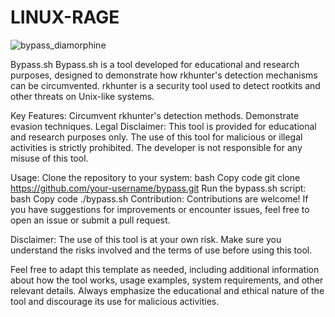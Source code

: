 # LINUX-RAGE

![bypass_diamorphine](https://github.com/DARKSECshell/BYPASS-ROOTKIT/assets/121623691/ec2903c7-c01a-4725-ae5c-22e12fc4774d)

Bypass.sh
Bypass.sh is a tool developed for educational and research purposes, designed to demonstrate how rkhunter's detection mechanisms can be circumvented. rkhunter is a security tool used to detect rootkits and other threats on Unix-like systems.

Key Features:
Circumvent rkhunter's detection methods.
Demonstrate evasion techniques.
Legal Disclaimer:
This tool is provided for educational and research purposes only. The use of this tool for malicious or illegal activities is strictly prohibited. The developer is not responsible for any misuse of this tool.

Usage:
Clone the repository to your system:
bash
Copy code
git clone https://github.com/your-username/bypass.git
Run the bypass.sh script:
bash
Copy code
./bypass.sh
Contribution:
Contributions are welcome! If you have suggestions for improvements or encounter issues, feel free to open an issue or submit a pull request.

Disclaimer:
The use of this tool is at your own risk. Make sure you understand the risks involved and the terms of use before using this tool.

Feel free to adapt this template as needed, including additional information about how the tool works, usage examples, system requirements, and other relevant details. Always emphasize the educational and ethical nature of the tool and discourage its use for malicious activities.
